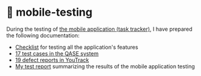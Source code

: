 # 📱 mobile-testing

During the testing of [the mobile application (task tracker)](https://drive.google.com/file/d/1IkqWnm6z293ETG0MdveKTjrsrWd7WQHz/view?usp=sharing), I have prepared the following documentation:

* [Checklist](https://docs.google.com/spreadsheets/d/1Ollanb5PcTo-l3ADrIm7a3v_7rXzomSwlrqQuGpwyD8/edit?usp=sharing) for testing all the application's features
* [17 test cases in the QASE system](https://drive.google.com/file/d/1l82UuFyZvAs3cyn8zQ31YZwWuQSOu2WE/view?usp=share_link)
* [19 defect reports in YouTrack](https://group4-2.youtrack.cloud/issue/G42-158/Mobile-App-Testing-Katerina-Savitskaya)
* [My test report](https://docs.google.com/document/d/1u3qHgx6w6FvRgMQMBEmVYtr-y3_JpxjhOvPum6CMstE/edit?usp=sharing) summarizing the results of the mobile application testing
